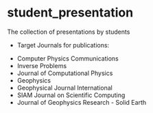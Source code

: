 # student_presentation

The collection of presentations by students


* Target Journals for publications:
- Computer Physics Communications
- Inverse Problems
- Journal of Computational Physics
- Geophysics
- Geophysical Journal International
- SIAM Journal on Scientific Computing
- Journal of Geophysics Research - Solid Earth
